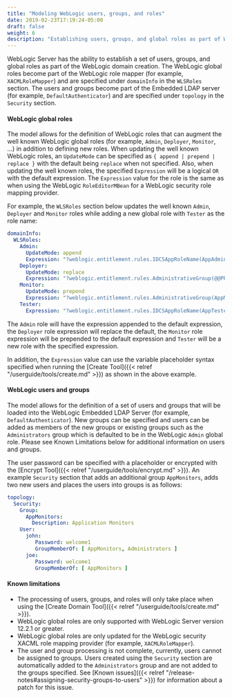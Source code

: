 ```yaml
---
title: "Modeling WebLogic users, groups, and roles"
date: 2019-02-23T17:19:24-05:00
draft: false
weight: 6
description: "Establishing users, groups, and global roles as part of WebLogic domain creation."
---
```



WebLogic Server has the ability to establish a set of users, groups, and global roles as part of the WebLogic domain creation. The WebLogic global roles become part of the WebLogic role mapper (for example, `XACMLRoleMapper`) and are specified under `domainInfo` in the `WLSRoles` section. The users and groups become part of the Embedded LDAP server (for example, `DefaultAuthenticator`) and are specified under `topology` in the `Security` section.

#### WebLogic global roles
The model allows for the definition of WebLogic roles that can augment the well known WebLogic global roles (for example, `Admin`, `Deployer`, `Monitor`, ...) in addition to defining new roles. When updating the well known WebLogic roles, an `UpdateMode` can be specified as `{ append | prepend | replace }` with the default being `replace` when not specified. Also, when updating the well known roles, the specified `Expression` will be a logical `OR` with the default expression. The `Expression` value for the role is the same as when using the WebLogic `RoleEditorMBean` for a WebLogic security role mapping provider.

For example, the `WLSRoles` section below updates the well known `Admin`, `Deployer` and `Monitor` roles while adding a new global role with `Tester` as the role name:

```yaml
domainInfo:
  WLSRoles:
    Admin:
      UpdateMode: append
      Expression: "?weblogic.entitlement.rules.IDCSAppRoleName(AppAdmin,@@PROP:AppName@@)"
    Deployer:
      UpdateMode: replace
      Expression: "?weblogic.entitlement.rules.AdministrativeGroup(@@PROP:Deployers@@)"
    Monitor:
      UpdateMode: prepend
      Expression: "?weblogic.entitlement.rules.AdministrativeGroup(AppMonitors)"
    Tester:
      Expression: "?weblogic.entitlement.rules.IDCSAppRoleName(AppTester,@@PROP:AppName@@)"
```

The `Admin` role will have the expression appended to the default expression, the `Deployer` role expression will replace the default, the `Monitor` role expression will be prepended to the default expression and `Tester` will be a new role with the specified expression.

In addition, the `Expression` value can use the variable placeholder syntax specified when running the [Create Tool]({{< relref "/userguide/tools/create.md" >}}) as shown in the above example.

#### WebLogic users and groups
The model allows for the definition of a set of users and groups that will be loaded into the WebLogic Embedded LDAP Server (for example, `DefaultAuthenticator`). New groups can be specified and users can be added as members of the new groups or existing groups such as the `Administrators` group which is defaulted to be in the WebLogic `Admin` global role. Please see Known Limitations below for additional information on users and groups.

The user password can be specified with a placeholder or encrypted with the [Encrypt Tool]({{< relref "/userguide/tools/encrypt.md" >}}). An example `Security` section that adds an additional group `AppMonitors`, adds two new users and places the users into groups is as follows:

```yaml
topology:
  Security:
    Group:
      AppMonitors:
        Description: Application Monitors
    User:
      john:
         Password: welcome1
         GroupMemberOf: [ AppMonitors, Administrators ]
      joe:
         Password: welcome1
         GroupMemberOf: [ AppMonitors ]
```

#### Known limitations

- The processing of users, groups, and roles will only take place when using the [Create Domain Tool]({{< relref "/userguide/tools/create.md" >}}).
- WebLogic global roles are only supported with WebLogic Server version 12.2.1 or greater.
- WebLogic global roles are only updated for the WebLogic security XACML role mapping provider (for example, `XACMLRoleMapper`).
- The user and group processing is not complete, currently, users cannot be assigned to groups. Users created using the `Security` section are automatically added to the `Administrators` group and are not added to the groups specified. See [Known issues]({{< relref "/release-notes#assigning-security-groups-to-users" >}}) for information about a patch for this issue.
